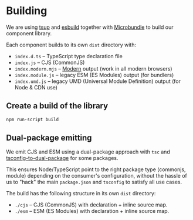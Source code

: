# Building

We are using [tsup](https://tsup.egoist.dev/) and [esbuild](https://esbuild.github.io/) together with [Microbundle](https://www.npmjs.com/package/microbundle) to build our component library.

Each component builds to its own `dist` directory with:

- `index.d.ts` – TypeScript type declaration file
- `index.js` – CJS (CommonJS)
- `index.modern.mjs` – [Modern](https://github.com/developit/microbundle#-modern-mode-) output (work in all modern browsers)
- `index.module.js` – legacy ESM (ES Modules) output (for bundlers)
- `index.umd.js` – legacy UMD (Universal Module Definition) output (for Node & CDN use)

## Create a build of the library

```bash
npm run-script build
```

## Dual-package emitting

We emit CJS and ESM using a dual-package approach with `tsc` and [tsconfig-to-dual-package](https://github.com/azu/tsconfig-to-dual-package/tree/main) for some packages.

This ensures Node/TypeScript point to the right package type (commonjs, module) depending on the consumer's configuration, without the hassle of us to "hack" the main `package.json` and `tsconfig` to satisfy all use cases.

The build has the following structure in its own `dist` directory:

- `./cjs` – CJS (CommonJS) with declaration + inline source map.
- `./esm` – ESM (ES Modules) with declaration + inline source map.
